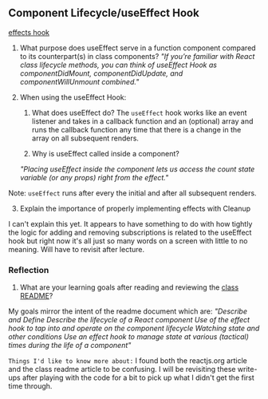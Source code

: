 ## Component Lifecycle/useEffect Hook

[effects hook](https://reactjs.org/docs/hooks-effect.html)

1. What purpose does useEffect serve in a function component compared to its counterpart(s) in class components?
  _"If you’re familiar with React class lifecycle methods, you can think of useEffect Hook as componentDidMount, componentDidUpdate, and componentWillUnmount combined."_

2. When using the useEffect Hook:
  
    1. What does useEffect do?
     The `useEffect` hook works like an event listener and takes in a callback function and an (optional) array and runs the callback function any time that there is a change in the array on all subsequent renders.
  
    2. Why is useEffect called inside a component?

    _"Placing useEffect inside the component lets us access the count state variable (or any props) right from the effect."_

Note: `useEffect` runs after every the initial and after all subsequent renders.


3. Explain the importance of properly implementing effects with Cleanup

I can't explain this yet. It appears to have something to do with how tightly the logic for adding and removing subscriptions is related to the useEffect hook but right now it's all just so many words on a screen with little to no meaning. Will have to revisit after lecture.

### Reflection

1. What are your learning goals after reading and reviewing the [class README](https://codefellows.github.io/code-401-javascript-guide/curriculum/class-28/)?

My goals mirror the intent of the readme document which are:
_"Describe and Define_
_Describe the lifecycle of a React component_
_Use of the effect hook to tap into and operate on the component lifecycle_
_Watching state and other conditions_
_Use an effect hook to manage state at various (tactical) times during the life of a component"_


`Things I'd like to know more about:`
I found both the reactjs.org article and the class readme article to be confusing. I will be revisiting these write-ups after playing with the code for a bit to pick up what I didn't get the first time through.
